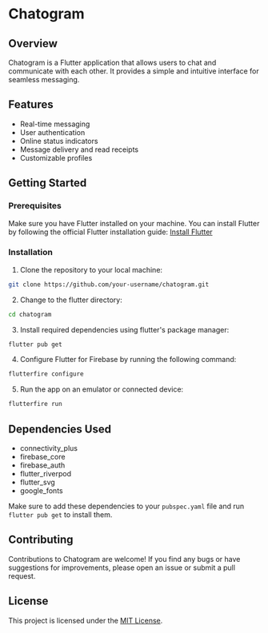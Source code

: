 # Chatogram

## Overview

Chatogram is a Flutter application that allows users to chat and communicate with each other. It provides a simple and intuitive interface for seamless messaging.

## Features

- Real-time messaging
- User authentication
- Online status indicators
- Message delivery and read receipts
- Customizable profiles

## Getting Started

### Prerequisites

Make sure you have Flutter installed on your machine. You can install Flutter by following the official Flutter installation guide: [Install Flutter](https://flutter.dev/docs/get-started/install)

### Installation

1. Clone the repository to your local machine:

```bash
git clone https://github.com/your-username/chatogram.git
```

2. Change to the flutter directory:

```bash
cd chatogram
```

3. Install required dependencies using flutter's package manager:

```bash
flutter pub get
```

4. Configure Flutter for Firebase by running the following command:

```bash
flutterfire configure
```

5. Run the app on an emulator or connected device:

```bash
flutterfire run
```

## Dependencies Used

- connectivity_plus
- firebase_core
- firebase_auth
- flutter_riverpod
- flutter_svg
- google_fonts

Make sure to add these dependencies to your `pubspec.yaml` file and run `flutter pub get` to install them.

## Contributing

Contributions to Chatogram are welcome! If you find any bugs or have suggestions for improvements, please open an issue or submit a pull request.

## License

This project is licensed under the [MIT License](LICENSE).
